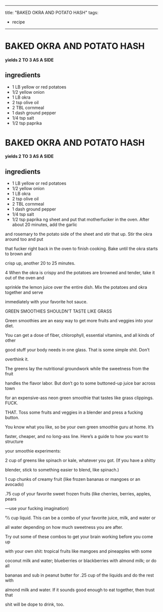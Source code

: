 
---
title: "BAKED OKRA AND POTATO HASH"
tags:
  - recipe
---
# BAKED OKRA AND POTATO HASH



#### yields  2 TO 3 AS A SIDE


## ingredients
* 1 LB yellow or red potatoes 
* 1/2 yellow onion 
* 1 LB okra 
* 2 tsp olive oil 
* 2 TBL cornmeal 
* 1 dash ground pepper 
* 1/4 tsp salt 
* 1/2 tsp paprika 

# BAKED OKRA AND POTATO HASH



#### yields  2 TO 3 AS A SIDE


## ingredients
* 1 LB yellow or red potatoes 
* 1/2 yellow onion 
* 1 LB okra 
* 2 tsp olive oil 
* 2 TBL cornmeal 
* 1 dash ground pepper 
* 1/4 tsp salt 
* 1/2 tsp paprika ng sheet and put that motherfucker in the oven. After about 20 minutes, add the garlic

and rosemary to the potato side of the sheet and stir that up. Stir the okra around too and put

that fucker right back in the oven to finish cooking. Bake until the okra starts to brown and

crisp up, another 20 to 25 minutes.

4 When the okra is crispy and the potatoes are browned and tender, take it out of the oven and

sprinkle the lemon juice over the entire dish. Mix the potatoes and okra together and serve

immediately with your favorite hot sauce.

GREEN SMOOTHIES SHOULDN’T TASTE LIKE GRASS

Green smoothies are an easy way to get more fruits and veggies into your diet.

You can get a dose of fiber, chlorophyll, essential vitamins, and all kinds of other

good stuff your body needs in one glass. That is some simple shit. Don’t

overthink it.

The greens lay the nutritional groundwork while the sweetness from the fruit

handles the flavor labor. But don’t go to some buttoned-up juice bar across town

for an expensive-ass neon green smoothie that tastes like grass clippings. FUCK.

THAT. Toss some fruits and veggies in a blender and press a fucking button.

You know what you like, so be your own green smoothie guru at home. It’s

faster, cheaper, and no long-ass line. Here’s a guide to how you want to structure

your smoothie experiments:

2 cup of greens like spinach or kale, whatever you got. (If you have a shitty

blender, stick to something easier to blend, like spinach.)

1 cup chunks of creamy fruit (like frozen bananas or mangoes or an avocado)

.75 cup of your favorite sweet frozen fruits (like cherries, berries, apples, pears

—use your fucking imagination)

11⁄2 cup liquid. This can be a combo of your favorite juice, milk, and water or

all water depending on how much sweetness you are after.

Try out some of these combos to get your brain working before you come up

with your own shit: tropical fruits like mangoes and pineapples with some

coconut milk and water; blueberries or blackberries with almond milk; or do all

bananas and sub in peanut butter for .25 cup of the liquids and do the rest with

almond milk and water. If it sounds good enough to eat together, then trust that

shit will be dope to drink, too.






